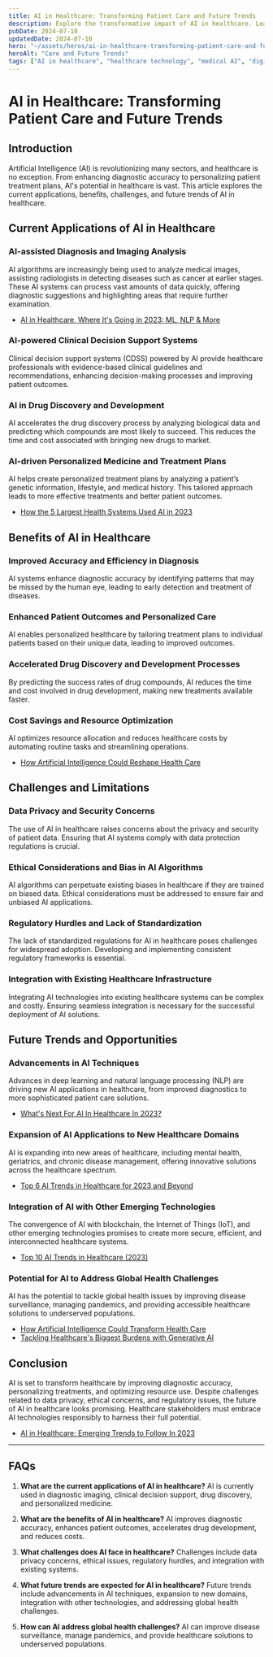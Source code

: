 ```yaml
---
title: AI in Healthcare: Transforming Patient Care and Future Trends
description: Explore the transformative impact of AI in healthcare. Learn about current applications, benefits, challenges, and future trends shaping the future of patient care and medical innovation.
pubDate: 2024-07-10
updatedDate: 2024-07-10
hero: "~/assets/heros/ai-in-healthcare-transforming-patient-care-and-future-trends.png"
heroAlt: "Care and Future Trends"
tags: ["AI in healthcare", "healthcare technology", "medical AI", "digital health", "AI diagnosis", "clinical decision support", "personalized medicine", "AI drug discovery", "healthcare innovation", "AI medical imaging", "healthcare AI trends", "future of healthcare", "AI patient care", "healthcare automation", "AI healthcare applications"]
---
```


# AI in Healthcare: Transforming Patient Care and Future Trends

## Introduction

Artificial Intelligence (AI) is revolutionizing many sectors, and healthcare is no exception. From enhancing diagnostic accuracy to personalizing patient treatment plans, AI's potential in healthcare is vast. This article explores the current applications, benefits, challenges, and future trends of AI in healthcare.

## Current Applications of AI in Healthcare

### AI-assisted Diagnosis and Imaging Analysis
AI algorithms are increasingly being used to analyze medical images, assisting radiologists in detecting diseases such as cancer at earlier stages. These AI systems can process vast amounts of data quickly, offering diagnostic suggestions and highlighting areas that require further examination.
- [AI in Healthcare, Where It's Going in 2023: ML, NLP & More](https://healthtechmagazine.net/article/2022/12/ai-healthcare-2023-ml-nlp-more-perfcon)

### AI-powered Clinical Decision Support Systems
Clinical decision support systems (CDSS) powered by AI provide healthcare professionals with evidence-based clinical guidelines and recommendations, enhancing decision-making processes and improving patient outcomes.

### AI in Drug Discovery and Development
AI accelerates the drug discovery process by analyzing biological data and predicting which compounds are most likely to succeed. This reduces the time and cost associated with bringing new drugs to market.

### AI-driven Personalized Medicine and Treatment Plans
AI helps create personalized treatment plans by analyzing a patient’s genetic information, lifestyle, and medical history. This tailored approach leads to more effective treatments and better patient outcomes.
- [How the 5 Largest Health Systems Used AI in 2023](https://www.beckershospitalreview.com/innovation/how-the-5-largest-health-systems-used-ai-in-2023.html)

## Benefits of AI in Healthcare

### Improved Accuracy and Efficiency in Diagnosis
AI systems enhance diagnostic accuracy by identifying patterns that may be missed by the human eye, leading to early detection and treatment of diseases.

### Enhanced Patient Outcomes and Personalized Care
AI enables personalized healthcare by tailoring treatment plans to individual patients based on their unique data, leading to improved outcomes.

### Accelerated Drug Discovery and Development Processes
By predicting the success rates of drug compounds, AI reduces the time and cost involved in drug development, making new treatments available faster.

### Cost Savings and Resource Optimization
AI optimizes resource allocation and reduces healthcare costs by automating routine tasks and streamlining operations.
- [How Artificial Intelligence Could Reshape Health Care](https://www.morganstanley.com/ideas/ai-in-health-care-forecast-2023)

## Challenges and Limitations

### Data Privacy and Security Concerns
The use of AI in healthcare raises concerns about the privacy and security of patient data. Ensuring that AI systems comply with data protection regulations is crucial.

### Ethical Considerations and Bias in AI Algorithms
AI algorithms can perpetuate existing biases in healthcare if they are trained on biased data. Ethical considerations must be addressed to ensure fair and unbiased AI applications.

### Regulatory Hurdles and Lack of Standardization
The lack of standardized regulations for AI in healthcare poses challenges for widespread adoption. Developing and implementing consistent regulatory frameworks is essential.

### Integration with Existing Healthcare Infrastructure
Integrating AI technologies into existing healthcare systems can be complex and costly. Ensuring seamless integration is necessary for the successful deployment of AI solutions.

## Future Trends and Opportunities

### Advancements in AI Techniques
Advances in deep learning and natural language processing (NLP) are driving new AI applications in healthcare, from improved diagnostics to more sophisticated patient care solutions.
- [What's Next For AI In Healthcare In 2023?](https://medicalfuturist.com/whats-next-for-ai-in-healthcare-in-2023/)

### Expansion of AI Applications to New Healthcare Domains
AI is expanding into new areas of healthcare, including mental health, geriatrics, and chronic disease management, offering innovative solutions across the healthcare spectrum.
- [Top 6 AI Trends in Healthcare for 2023 and Beyond](https://knowhow.distrelec.com/medical-healthcare/top-6-ai-trends-in-healthcare-for-2023-and-beyond/)

### Integration of AI with Other Emerging Technologies
The convergence of AI with blockchain, the Internet of Things (IoT), and other emerging technologies promises to create more secure, efficient, and interconnected healthcare systems.
- [Top 10 AI Trends in Healthcare (2023)](https://www.startus-insights.com/innovators-guide/ai-trends-in-healthcare/)

### Potential for AI to Address Global Health Challenges
AI has the potential to tackle global health issues by improving disease surveillance, managing pandemics, and providing accessible healthcare solutions to underserved populations.
- [How Artificial Intelligence Could Transform Health Care](https://www.ucsf.edu/news/2023/11/426716/how-artificial-intelligence-could-transform-health-care)
- [Tackling Healthcare's Biggest Burdens with Generative AI](https://www.mckinsey.com/industries/healthcare/our-insights/tackling-healthcares-biggest-burdens-with-generative-ai)

## Conclusion

AI is set to transform healthcare by improving diagnostic accuracy, personalizing treatments, and optimizing resource use. Despite challenges related to data privacy, ethical concerns, and regulatory issues, the future of AI in healthcare looks promising. Healthcare stakeholders must embrace AI technologies responsibly to harness their full potential.
- [AI in Healthcare: Emerging Trends to Follow In 2023](https://www.rtinsights.com/ai-in-healthcare-emerging-trends-to-follow-in-2023/)

---

## FAQs

1. **What are the current applications of AI in healthcare?**
   AI is currently used in diagnostic imaging, clinical decision support, drug discovery, and personalized medicine.

2. **What are the benefits of AI in healthcare?**
   AI improves diagnostic accuracy, enhances patient outcomes, accelerates drug development, and reduces costs.

3. **What challenges does AI face in healthcare?**
   Challenges include data privacy concerns, ethical issues, regulatory hurdles, and integration with existing systems.

4. **What future trends are expected for AI in healthcare?**
   Future trends include advancements in AI techniques, expansion to new domains, integration with other technologies, and addressing global health challenges.

5. **How can AI address global health challenges?**
   AI can improve disease surveillance, manage pandemics, and provide healthcare solutions to underserved populations.

